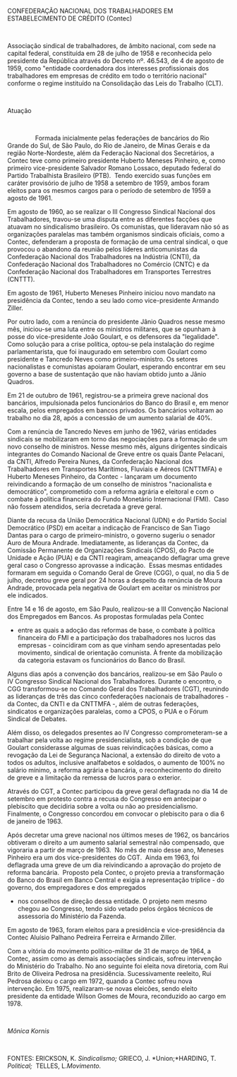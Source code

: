CONFEDERAÇÃO NACIONAL DOS TRABALHADORES EM  ESTABELECIMENTO DE CRÉDITO
(Contec)

 

Associação sindical de trabalhadores, de âmbito nacional, com sede na
capital federal, constituída em 28 de julho de 1958 e reco­nhecida pelo
presidente da República através do Decreto nº. 46.543, de 4 de agosto de
1959, como "entidade coordenadora dos in­teresses profissionais dos
trabalhadores em empresas de crédito em todo o território na­cional"
conforme o regime instituído na Con­solidação das Leis do Trabalho
(CLT).

 

Atuação

 

                Formada inicialmente pelas federações de bancários do
Rio Grande do Sul, de São Paulo, do Rio de Janeiro, de Minas Gerais e da
região Norte-Nordeste, além da Federação Nacional dos Secretários, a
Contec teve como primeiro presidente Huberto Meneses Pinheiro, e, como
primeiro vice-presidente Salvador Ro­mano Lossaco, deputado federal do
Partido Trabalhista Brasileiro (PTB).  Tendo exercido suas funções em
caráter provisório de julho de 1958 a setembro de 1959, ambos foram
eleitos para os mesmos cargos para o período de setembro de 1959 a
agosto de 1961.

Em agosto de 1960, ao se realizar o III Congresso Sindical Nacional dos
Trabalha­dores, travou-se uma disputa entre as dife­rentes facções que
atuavam no sindicalismo brasileiro. Os comunistas, que lideravam não só
as organizações paralelas mas também or­ganismos sindicais oficiais,
como a Contec, defenderam a proposta de formação de uma central
sindical, o que provocou o abandono da reunião pelos líderes
anticomunistas da Confederação Nacional dos Trabalhadores na Indústria
(CNTI), da Confederação Nacional dos Trabalhadores no Comércio (CNTC) e
da Confederação Nacional dos Trabalhadores em Transportes Terrestres
(CNTTT).

Em agosto de 1961, Huberto Meneses Pi­nheiro iniciou novo mandato na
presidência da Contec, tendo a seu lado como vice-presi­dente Armando
Ziller.

Por outro lado, com a renúncia do presi­dente Jânio Quadros nesse mesmo
mês, ini­ciou-se uma luta entre os ministros militares, que se opunham à
posse do vice-presidente João Goulart, e os defensores da "legalidade".
Como solução para a crise política, optou-se pela instalação do regime
parlamentarista, que foi inaugurado em setembro com Goulart como
presidente e Tancredo Neves como pri­meiro-ministro. Os setores
nacionalistas e comunistas apoiaram Goulart, esperando en­contrar em seu
governo a base de sustentação que não haviam obtido junto a Jânio
Quadros.

Em 21 de outubro de 1961, registrou-se a primeira greve nacional dos
bancários, impul­sionada pelos funcionários do Banco do Brasil e, em
menor escala, pelos empregados em ban­cos privados. Os bancários
voltaram ao tra­balho no dia 28, após a concessão de um au­mento
salarial de 40%.

Com a renúncia de Tancredo Neves em junho de 1962, várias entidades
sindicais se mobilizaram em torno das negociações para a formação de um
novo conselho de ministros. Nesse mesmo mês, alguns dirigentes sindicais
integrantes do Comando Nacional de Greve ­entre os quais Dante Pelacani,
da CNTI, Al­fredo Pereira Nunes, da Confederação Nacio­nal dos
Trabalhadores em Transportes Marítimos, Fluviais e Aéreos (CNTTMFA) e
Huber­to Meneses Pinheiro, da Contec - lançaram um documento
reivindicando a formação de um conselho de ministros "nacionalista e
democrático", comprometido com a reforma agrária e eleitoral e com o
combate à políti­ca financeira do Fundo Monetário Interna­cional (FMI). 
Caso não fossem atendidos, seria decretada a greve geral.

Diante da recusa da União Democrática Nacional (UDN) e do Partido Social
Demo­crático (PSD) em aceitar a indicação de Fran­cisco de San Tiago
Dantas para o cargo de primeiro-ministro, o governo sugeriu o sena­dor
Auro de Moura Andrade. Imediatamente, as lideranças da Contec, da
Comissão Perma­nente de Organizações Sindicais (CPOS), do Pacto de
Unidade e Ação (PUA) e da CNTI reagiram, ameaçando deflagrar uma greve
geral caso o Congresso aprovasse a indica­ção.  Essas mesmas entidades
formaram em seguida o Comando Geral de Greve (CGG), o qual, no dia 5 de
julho, decretou greve geral por 24 horas a despeito da renúncia de Moura
Andrade, provocada pela negativa de Goulart em aceitar os ministros por
ele indicados.

Entre 14 e 16 de agosto, em São Paulo, realizou-se a III Convenção
Nacional dos Em­pregados em Bancos. As propostas formula­das pela Contec
- entre as quais a adoção das reformas de base, o combate à política
finan­ceira do FMI e a participação dos trabalhado­res nos lucros das
empresas - coincidiram com as que vinham sendo apresentadas pelo
movimento, sindical de orientação comunis­ta. À frente da mobilização da
categoria estavam os funcionários do Banco do Brasil.

Alguns dias após a convenção dos ban­cários, realizou-se em São Paulo o
IV Congres­so Sindical Nacional dos Trabalhadores. Du­rante o encontro,
o CGG transformou-se no Comando Geral dos Trabalhadores (CGT), reunindo
as lideranças de três das cinco con­federações nacionais de
trabalhadores - da Contec, da CNTI e da CNTTMFA -, além de outras
federações, sindicatos e organiza­ções paralelas, como a CPOS, o PUA e o
Fórum Sindical de Debates.

Além disso, os delegados presentes ao IV Congresso comprometeram-se a
trabalhar pela volta ao regime presidencialista, sob a condição de que
Goulart considerasse algumas de suas reivindicações básicas, como a
revogação da Lei de Segurança Nacional, a extensão do di­reito de voto a
todos os adultos, inclusive analfabetos e soldados, o aumento de 100% no
salário mínimo, a reforma agrária e bancá­ria, o reconhecimento do
direito de greve e a limitação da remessa de lucros para o exterior.

Através do CGT, a Contec participou da greve geral deflagrada no dia 14
de setembro em protesto contra a recusa do Congresso em antecipar o
plebiscito que decidiria sobre a volta ou não ao presidencialismo. 
Finalmente, o Congresso concordou em convocar o plebis­cito para o dia 6
de janeiro de 1963.

Após decretar uma greve nacional nos úl­timos meses de 1962, os
bancários obtiveram o direito a um aumento salarial semestral não
compensado, que vigoraria a partir de março de 1963.  No mês de maio
desse ano, Meneses Pinheiro era um dos vice-presidentes do CGT.  Ainda
em 1963, foi deflagrada uma greve de um dia reivindicando a aprovação do
projeto de reforma bancária.  Proposto pela Contec, o projeto previa a
transformação do Banco do Brasil em Banco Central e exigia a
represen­tação tríplice - do governo, dos emprega­dores e dos empregados
- nos conselhos de direção dessa entidade. O projeto nem mesmo chegou ao
Congresso, tendo sido vetado pelos órgãos técnicos de assessoria do
Ministério da Fazenda.

Em agosto de 1963, foram eleitos para a presidência e vice-presidência
da Contec Aluí­sio Palhano Pedreira Ferreira e Armando Ziller.

Com a vitória do movimento político-militar de 31 de março de 1964, a
Contec, assim como as demais associações sindicais, sofreu intervenção
do Ministério do Traba­lho. No ano seguinte foi eleita nova direto­ria,
com Rui Brito de Oliveira Pedrosa na presidência. Sucessivamente
reeleito, Rui Pedrosa deixou o cargo em 1972, quando a Contec sofreu
nova intervenção. Em 1975, realizaram-se novas eleicões, sendo eleito
presidente da entidade Wilson Gomes de Moura, reconduzido ao cargo em
1978.

 

*Mônica Kornis*

 

FONTES: ERICKSON, K. *Sindicalismo;* GRIECO, J. *Union;*HARDING, T.
*Political;*  TELLES, L.*Movimento.*
